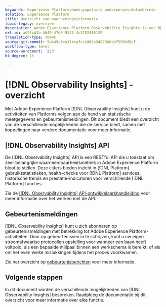 ```yaml
---
keywords: Experience Platform;home;populaire onderwerpen;datumbereik
solution: Experience Platform
title: Overzicht van waarnemingsinformatie
topic-legacy: overview
description: Adobe Experience Platform Observability Insights is een RESTful API die u toestaat om zeer belangrijke metriek op Platform activiteiten bloot te stellen. Deze cijfers verstrekken inzichten in de gebruiksstatistieken van het Platform, gezondheid-controles voor de diensten van het Platform, historische tendensen, en prestatiesindicatoren voor diverse functies van het Platform.
exl-id: ad9fcd1b-b649-47d8-93f3-4a3752480129
translation-type: tm+mt
source-git-commit: 5d449c1ca174cafcca988e9487940eb7550bd5cf
workflow-type: tm+mt
source-wordcount: '223'
ht-degree: 1%

---
```


# [!DNL Observability Insights] - overzicht

Met Adobe Experience Platform [!DNL Observability Insights] kunt u de activiteiten van Platforms volgen aan de hand van statistische meetgegevens en gebeurtenismeldingen. Dit document biedt een overzicht van de verschillende mogelijkheden die de service biedt, samen met koppelingen naar verdere documentatie voor meer informatie.

## [!DNL Observability Insights] API

De [!DNL Observability Insights] API is een RESTful API die u toestaat om zeer belangrijke waarneembaarheidsmetriek in Adobe Experience Platform bloot te stellen. Deze cijfers bieden inzicht in [!DNL Platform] gebruiksstatistieken, health-checks voor [!DNL Platform] services, historische trends en prestatie-indicatoren voor verschillende [!DNL Platform] functies.

Zie de [[!DNL Observability Insights] API-ontwikkelaarshandleiding](./api/overview.md) voor meer informatie over het werken met de API.

## Gebeurtenismeldingen

[!DNL Observability Insights] kunt u zich abonneren op gebeurtenismeldingen met betrekking tot Adobe Experience Platform-activiteiten. Door op gebeurtenissen in te schrijven, kunt u uw eigen stroomafwaartse protocollen opstelling voor wanneer een baan heeft voltooid, als een bepaalde mijlpaal binnen een werkschema is bereikt, of als om het even welke mislukkingen tijdens het proces voorkwamen.

Zie het overzicht op [gebeurtenisberichten](./notifications/overview.md) voor meer informatie.

## Volgende stappen

In dit document worden de verschillende mogelijkheden van [!DNL Observability Insights] besproken. Raadpleeg de documentatie bij dit overzicht voor meer informatie over elke functie.
